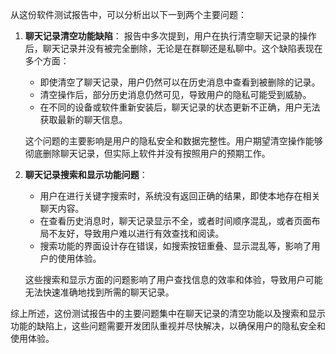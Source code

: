 从这份软件测试报告中，可以分析出以下一到两个主要问题：

1. **聊天记录清空功能缺陷**：
   报告中多次提到，用户在执行清空聊天记录的操作后，聊天记录并没有被完全删除，无论是在群聊还是私聊中。这个缺陷表现在多个方面：
   - 即使清空了聊天记录，用户仍然可以在历史消息中查看到被删除的记录。
   - 清空操作后，部分历史消息仍然可见，导致用户的隐私可能受到威胁。
   - 在不同的设备或软件重新安装后，聊天记录的状态更新不正确，用户无法获取最新的聊天信息。

   这个问题的主要影响是用户的隐私安全和数据完整性。用户期望清空操作能够彻底删除聊天记录，但实际上软件并没有按照用户的预期工作。

2. **聊天记录搜索和显示功能问题**：
   - 用户在进行关键字搜索时，系统没有返回正确的结果，即使本地存在相关聊天内容。
   - 在查看历史消息时，聊天记录显示不全，或者时间顺序混乱，或者页面布局不友好，导致用户难以进行有效查找和阅读。
   - 搜索功能的界面设计存在错误，如搜索按钮重叠、显示混乱等，影响了用户的使用体验。

   这些搜索和显示方面的问题影响了用户查找信息的效率和体验，导致用户可能无法快速准确地找到所需的聊天记录。

综上所述，这份测试报告中的主要问题集中在聊天记录的清空功能以及搜索和显示功能的缺陷上，这些问题需要开发团队重视并尽快解决，以确保用户的隐私安全和使用体验。
